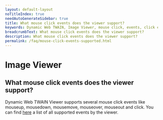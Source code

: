```yaml
---
layout: default-layout
noTitleIndex: true
needAutoGenerateSidebar: true
title: What mouse click events does the viewer support?
keywords: Dynamic Web TWAIN, Image Viewer, mouse click, events, click events
breadcrumbText: What mouse click events does the viewer support?
description: What mouse click events does the viewer support?
permalink: /faq/mouse-click-events-supported.html
---
```


# Image Viewer

## What mouse click events does the viewer support?

Dynamic Web TWAIN Viewer supports several mouse click events like mouseup, mousedown, mousemove, mouseover, mouseout and click. You can find <a href="https://www.dynamsoft.com/web-twain/docs/info/api/WebTwain_Viewer.html?ver=latest#events" target="_blank">here</a> a list of all supported events by the viewer.
